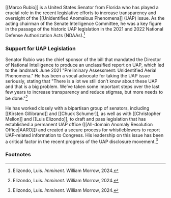 [[Marco Rubio]] is a United States Senator from Florida who has played a crucial role in the recent legislative efforts to increase transparency and oversight of the [[Unidentified Anomalous Phenomena]] (UAP) issue. As the acting chairman of the Senate Intelligence Committee, he was a key figure in the passage of the historic UAP legislation in the 2021 and 2022 National Defense Authorization Acts (NDAAs).[^1]

### Support for UAP Legislation

Senator Rubio was the chief sponsor of the bill that mandated the Director of National Intelligence to produce an unclassified report on UAP, which led to the landmark June 2021 "Preliminary Assessment: Unidentified Aerial Phenomena." He has been a vocal advocate for taking the UAP issue seriously, stating that "There is a lot we still don’t know about these UAP and that is a big problem. We’ve taken some important steps over the last few years to increase transparency and reduce stigmas, but more needs to be done."[^1]

He has worked closely with a bipartisan group of senators, including [[Kirsten Gillibrand]] and [[Chuck Schumer]], as well as with [[Christopher Mellon]] and [[Luis Elizondo]], to draft and pass legislation that has established a permanent UAP office ([[All-domain Anomaly Resolution Office|AARO]]) and created a secure process for whistleblowers to report UAP-related information to Congress. His leadership on this issue has been a critical factor in the recent progress of the UAP disclosure movement.[^1]

### Footnotes
[^1]: Elizondo, Luis. *Imminent*. William Morrow, 2024.

